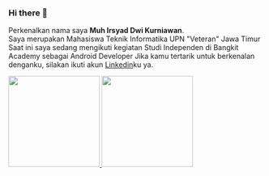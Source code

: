 ### Hi there 👋

Perkenalkan nama saya **Muh Irsyad Dwi Kurniawan**.\
Saya merupakan Mahasiswa Teknik Informatika UPN "Veteran" Jawa Timur
Saat ini saya sedang mengikuti kegiatan Studi Independen di Bangkit Academy sebagai Android Developer
Jika kamu tertarik untuk berkenalan denganku, silakan ikuti akun [Linkedin](https://www.linkedin.com/in/muh-irsyad-dwi-kurniawan/)ku ya.

<p align="left">
<a href="https://github.com/gilangadhan">
  <img height="180em" src="https://github-readme-stats-eight-theta.vercel.app/api?username=gilangadhan&show_icons=true&theme=algolia&include_all_commits=true&count_private=true"/>
  <img height="180em" src="https://github-readme-stats-eight-theta.vercel.app/api/top-langs/?username=gilangadhan&layout=compact&langs_count=8&theme=algolia"/>
</a>
</p>
